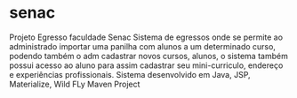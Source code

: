 # senac
Projeto Egresso faculdade Senac
Sistema de egressos onde se permite ao administrado importar uma panilha com alunos a um determinado curso, podendo também o adm cadastrar novos cursos, alunos, o sistema também possui acesso ao aluno para assim cadastrar seu mini-curriculo, endereço e experiências profissionais.
Sistema desenvolvido em Java, JSP, Materialize, Wild FLy Maven Project

